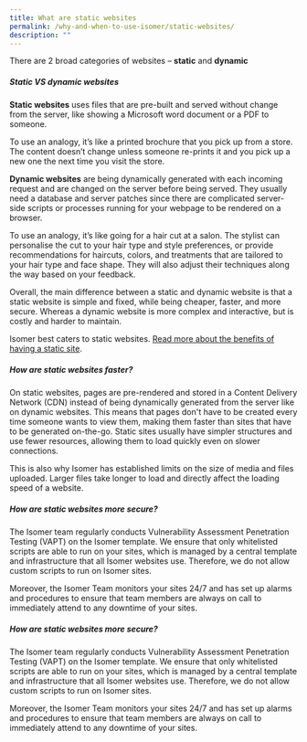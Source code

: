 ```yaml
---
title: What are static websites
permalink: /why-and-when-to-use-isomer/static-websites/
description: ""
---
```

There are 2 broad categories of websites – **static** and **dynamic**

##### Static VS dynamic websites

**Static websites** uses files that are pre-built and served without change from the server, like showing a Microsoft word document or a PDF to someone.

To use an analogy, it’s like a printed brochure that you pick up from a store. The content doesn’t change unless someone re-prints it and you pick up a new one the next time you visit the store.

**Dynamic websites** are being dynamically generated with each incoming request and are changed on the server before being served. They usually need a database and server patches since there are complicated server-side scripts or processes running for your webpage to be rendered on a browser.

To use an analogy, it’s like going for a hair cut at a salon. The stylist can personalise the cut to your hair type and style preferences, or provide recommendations for haircuts, colors, and treatments that are tailored to your hair type and face shape. They will also adjust their techniques along the way based on your feedback.

Overall, the main difference between a static and dynamic website is that a static website is simple and fixed, while being cheaper, faster, and more secure. Whereas a dynamic website is more complex and interactive, but is costly and harder to maintain.

Isomer best caters to static websites. [Read more about the benefits of having a static site](https://scotch.io/bar-talk/5-reasons-static-sites-rock).

##### How are static websites faster?

On static websites, pages are pre-rendered and stored in a Content Delivery Network (CDN) instead of being dynamically generated from the server like on dynamic websites. This means that pages don't have to be created every time someone wants to view them, making them faster than sites that have to be generated on-the-go. Static sites usually have simpler structures and use fewer resources, allowing them to load quickly even on slower connections.

This is also why Isomer has established limits on the size of media and files uploaded. Larger files take longer to load and directly affect the loading speed of a website.

##### How are static websites more secure?

The Isomer team regularly conducts Vulnerability Assessment Penetration Testing (VAPT) on the Isomer template. We ensure that only whitelisted scripts are able to run on your sites, which is managed by a central template and infrastructure that all Isomer websites use. Therefore, we do not allow custom scripts to run on Isomer sites.

Moreover, the Isomer Team monitors your sites 24/7 and has set up alarms and procedures to ensure that team members are always on call to immediately attend to any downtime of your sites.


##### How are static websites more secure?

The Isomer team regularly conducts Vulnerability Assessment Penetration Testing (VAPT) on the Isomer template. We ensure that only whitelisted scripts are able to run on your sites, which is managed by a central template and infrastructure that all Isomer websites use. Therefore, we do not allow custom scripts to run on Isomer sites.

Moreover, the Isomer Team monitors your sites 24/7 and has set up alarms and procedures to ensure that team members are always on call to immediately attend to any downtime of your sites.